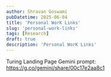```yaml
---
author: Shravan Goswami
pubDatetime: 2025-06-04
title: 'Personal WorK Links'
slug: 'personal-work-links'
tags: [Research]
draft: true
description: 'Personal WorK Links'
---
```


Turing Landing Page Gemini prompt: https://g.co/gemini/share/00c17e2aa8c1